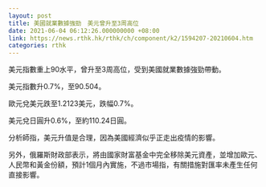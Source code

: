 ```yaml
---
layout: post
title: 美國就業數據強勁　美元曾升至3周高位
date: 2021-06-04 06:12:26.000000000 +08:00
link: https://news.rthk.hk/rthk/ch/component/k2/1594207-20210604.htm
categories: rthk
---
```


美元指數重上90水平，曾升至3周高位，受到美國就業數據強勁帶動。

美元指數升0.7%，至90.504。

歐元兌美元跌至1.2123美元，跌幅0.7%。

美元兌日圓升0.6%，至約110.24日圓。

分析師指，美元升值是合理，因為美國經濟似乎正走出疫情的影響。

另外，俄羅斯財政部表示，將由國家財富基金中完全移除美元資產，並增加歐元、人民幣和黃金份額，預計1個月內實施，不過市場指，有關措施對匯率未產生任何直接影響。

